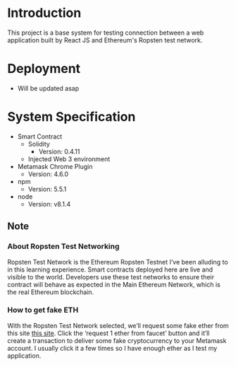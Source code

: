 # Introduction
This project is a base system for testing connection between a web application built by React JS and Ethereum's Ropsten test network.

# Deployment
* Will be updated asap

# System Specification
* Smart Contract
  * Solidity
    * Version: 0.4.11
  * Injected Web 3 environment
* Metamask Chrome Plugin  
  * Version: 4.6.0
* npm
  * Version: 5.5.1
* node
  * Version: v8.1.4

## Note
### About Ropsten Test Networking
Ropsten Test Network is the Ethereum Ropsten Testnet I’ve been alluding to in this learning experience. Smart contracts deployed here are live and visible to the world. Developers use these test networks to ensure their contract will behave as expected in the Main Ethereum Network, which is the real Ethereum blockchain.

### How to get fake ETH
With the Ropsten Test Network selected, we’ll request some fake ether from this site [this site](https://faucet.metamask.io/). Click the ‘request 1 ether from faucet’ button and it’ll create a transaction to deliver some fake cryptocurrency to your Metamask account. I usually click it a few times so I have enough ether as I test my application.
